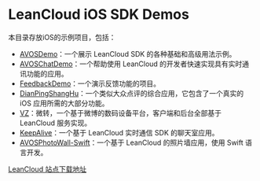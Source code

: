 # LeanCloud iOS SDK Demos

本目录存放iOS的示例项目，包括：

* [AVOSDemo](AVOSDemo)：一个展示 LeanCloud SDK 的各种基础和高级用法示例。
* [AVOSChatDemo](AVOSChatDemo)：一个帮助使用 LeanCloud 的开发者快速实现具有实时通讯功能的应用。
* [FeedbackDemo](FeedbackDemo)：一个演示反馈功能的项目。
* [DianPingShangHu](DianPingShangHu)：一个类似大众点评的综合应用，它包含了一个真实的 iOS 应用所需的大部分功能。
* [VZ](VZ)：微转，一个基于微博的数码设备平台，客户端和后台全部基于 LeanCloud 服务实现。
* [KeepAlive](KeepAlive)：一个基于 LeanCloud 实时通信 SDK 的聊天室应用。
* [AVOSPhotoWall-Swift](AVOSPhotoWall-Swift)：一个基于 LeanCloud 的照片墙应用，使用 Swift 语言开发。


[LeanCloud 站点下载地址](http://leancloud.cn/demo/)
